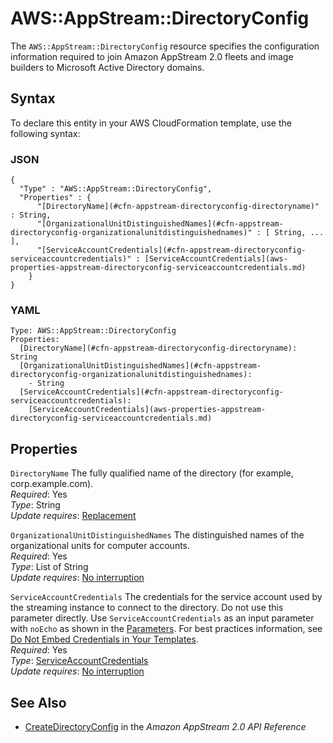 # AWS::AppStream::DirectoryConfig<a name="aws-resource-appstream-directoryconfig"></a>

The `AWS::AppStream::DirectoryConfig` resource specifies the configuration information required to join Amazon AppStream 2\.0 fleets and image builders to Microsoft Active Directory domains\. 

## Syntax<a name="aws-resource-appstream-directoryconfig-syntax"></a>

To declare this entity in your AWS CloudFormation template, use the following syntax:

### JSON<a name="aws-resource-appstream-directoryconfig-syntax.json"></a>

```
{
  "Type" : "AWS::AppStream::DirectoryConfig",
  "Properties" : {
      "[DirectoryName](#cfn-appstream-directoryconfig-directoryname)" : String,
      "[OrganizationalUnitDistinguishedNames](#cfn-appstream-directoryconfig-organizationalunitdistinguishednames)" : [ String, ... ],
      "[ServiceAccountCredentials](#cfn-appstream-directoryconfig-serviceaccountcredentials)" : [ServiceAccountCredentials](aws-properties-appstream-directoryconfig-serviceaccountcredentials.md)
    }
}
```

### YAML<a name="aws-resource-appstream-directoryconfig-syntax.yaml"></a>

```
Type: AWS::AppStream::DirectoryConfig
Properties: 
  [DirectoryName](#cfn-appstream-directoryconfig-directoryname): String
  [OrganizationalUnitDistinguishedNames](#cfn-appstream-directoryconfig-organizationalunitdistinguishednames): 
    - String
  [ServiceAccountCredentials](#cfn-appstream-directoryconfig-serviceaccountcredentials): 
    [ServiceAccountCredentials](aws-properties-appstream-directoryconfig-serviceaccountcredentials.md)
```

## Properties<a name="aws-resource-appstream-directoryconfig-properties"></a>

`DirectoryName`  <a name="cfn-appstream-directoryconfig-directoryname"></a>
The fully qualified name of the directory \(for example, corp\.example\.com\)\.  
*Required*: Yes  
*Type*: String  
*Update requires*: [Replacement](https://docs.aws.amazon.com/AWSCloudFormation/latest/UserGuide/using-cfn-updating-stacks-update-behaviors.html#update-replacement)

`OrganizationalUnitDistinguishedNames`  <a name="cfn-appstream-directoryconfig-organizationalunitdistinguishednames"></a>
The distinguished names of the organizational units for computer accounts\.  
*Required*: Yes  
*Type*: List of String  
*Update requires*: [No interruption](https://docs.aws.amazon.com/AWSCloudFormation/latest/UserGuide/using-cfn-updating-stacks-update-behaviors.html#update-no-interrupt)

`ServiceAccountCredentials`  <a name="cfn-appstream-directoryconfig-serviceaccountcredentials"></a>
The credentials for the service account used by the streaming instance to connect to the directory\. Do not use this parameter directly\. Use `ServiceAccountCredentials` as an input parameter with `noEcho` as shown in the [Parameters](https://docs.aws.amazon.com/AWSCloudFormation/latest/UserGuide/parameters-section-structure.html)\. For best practices information, see [Do Not Embed Credentials in Your Templates](https://docs.aws.amazon.com/AWSCloudFormation/latest/UserGuide/best-practices.html#creds)\.   
*Required*: Yes  
*Type*: [ServiceAccountCredentials](aws-properties-appstream-directoryconfig-serviceaccountcredentials.md)  
*Update requires*: [No interruption](https://docs.aws.amazon.com/AWSCloudFormation/latest/UserGuide/using-cfn-updating-stacks-update-behaviors.html#update-no-interrupt)

## See Also<a name="aws-resource-appstream-directoryconfig--seealso"></a>
+  [CreateDirectoryConfig](https://docs.aws.amazon.com/appstream2/latest/APIReference/API_CreateDirectoryConfig.html) in the *Amazon AppStream 2\.0 API Reference* 
